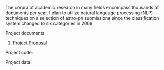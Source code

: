 The corpra of academic research in many fields encompass thousands of documents per year.  I plan to utilize natural language processing (NLP) techniques on a selection of astro-ph submissions since the classification system changed to six categories in 2009.  

Project documents:
1.  <a href='https://github.com/OhThatMisty/astro_categories/blob/master/reports/C2%20Project%20Proposal.pdf'>Project Proposal</a>

Project code:

Project data:
